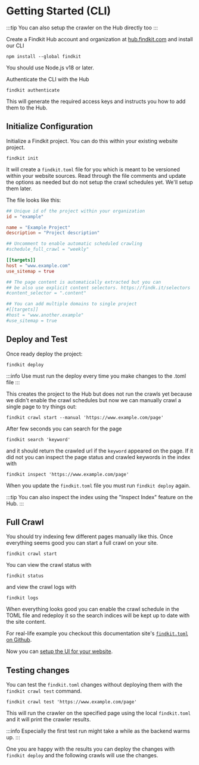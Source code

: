# Getting Started (CLI)

:::tip
You can also setup the crawler on the Hub directly too
:::

Create a Findkit Hub account and organization at
[hub.findkit.com](https://hub.findkit.com/) and install our CLI

```
npm install --global findkit
```

You should use Node.js v18 or later.

Authenticate the CLI with the Hub

```
findkit authenticate
```

This will generate the required access keys and instructs you how to add them to
the Hub.

## Initialize Configuration

Initialize a Findkit project. You can do this within your existing website project.

```
findkit init
```

It will create a `findkit.toml` file for you which is meant to be versioned
within your website sources. Read through the file comments and update the
options as needed but do not setup the crawl schedules yet. We'll setup them
later.

The file looks like this:

```toml
## Unique id of the project within your organization
id = "example"

name = "Example Project"
description = "Project description"

## Uncomment to enable automatic scheduled crawling
#schedule_full_crawl = "weekly"

[[targets]]
host = "www.example.com"
use_sitemap = true

## The page content is automatically extracted but you can
## be also use explicit content selectors. https://findk.it/selectors
#content_selector = ".content"

## You can add multiple domains to single project
#[[targets]]
#host = "www.another.example"
#use_sitemap = true
```

## Deploy and Test

Once ready deploy the project:

```
findkit deploy
```

:::info
Use must run the deploy every time you make changes to the .toml file
:::

This creates the project to the Hub but does not run the crawls yet because we didn't
enable the crawl schedules but now we can manually crawl a single page to try things
out:

```
findkit crawl start --manual 'https://www.example.com/page'
```

After few seconds you can search for the page

```
findkit search 'keyword'
```

and it should return the crawled url if the `keyword` appeared on the page.
If it did not you can inspect the page status and crawled keywords in the index
with

```
findkit inspect 'https://www.example.com/page'
```

When you update the `findkit.toml` file you must run `findkit deploy` again.

:::tip
You can also inspect the index using the "Inspect Index" feature on the Hub.
:::

## Full Crawl

You should try indexing few different pages manually like this. Once everything
seems good you can start a full crawl on your site.

```
findkit crawl start
```

You can view the crawl status with

```
findkit status
```

and view the crawl logs with

```
findkit logs
```

When everything looks good you can enable the crawl schedule in the TOML file
and redeploy it so the search indices will be kept up to date with the site
content.

For real-life example you checkout this documentation site's [`findkit.toml`
on
Github](https://github.com/findkit/findkit/blob/main/packages/ui/findkit.toml).

Now you can [setup the UI for your website](/ui/setup).

## Testing changes

You can test the `findkit.toml` changes without deploying them with the `findkit crawl test` command.

```
findkit crawl test 'https://www.example.com/page'
```

This will run the crawler on the specified page using the local `findkit.toml`
and it will print the crawler results.

:::info
Especially the first test run might take a while as the backend warms up.
:::

One you are happy with the results you can deploy the changes with `findkit deploy` and the following crawls will use the changes.
